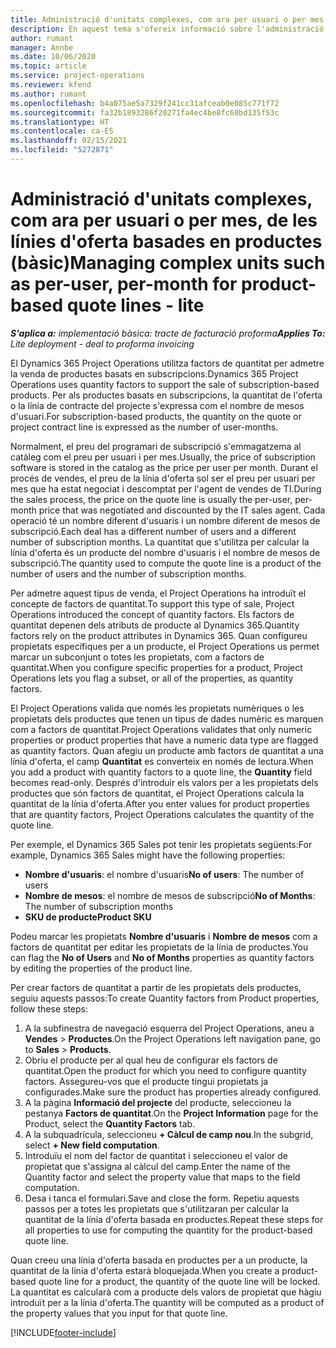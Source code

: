 ```yaml
---
title: Administració d'unitats complexes, com ara per usuari o per mes, de les línies d'oferta basades en productes (bàsic)
description: En aquest tema s'ofereix informació sobre l'administració d'unitats complexes per a línies d'oferta basades en projectes.
author: rumant
manager: Annbe
ms.date: 10/06/2020
ms.topic: article
ms.service: project-operations
ms.reviewer: kfend
ms.author: rumant
ms.openlocfilehash: b4a075ae5a7329f241cc31afceab0e085c771f72
ms.sourcegitcommit: fa32b1893286f20271fa4ec4be8fc68bd135f53c
ms.translationtype: HT
ms.contentlocale: ca-ES
ms.lasthandoff: 02/15/2021
ms.locfileid: "5272871"
---
```

# <a name="managing-complex-units-such-as-per-user-per-month-for-product-based-quote-lines---lite"></a><span data-ttu-id="eb673-103">Administració d'unitats complexes, com ara per usuari o per mes, de les línies d'oferta basades en productes (bàsic)</span><span class="sxs-lookup"><span data-stu-id="eb673-103">Managing complex units such as per-user, per-month for product-based quote lines - lite</span></span>

<span data-ttu-id="eb673-104">_**S'aplica a:** implementació bàsica: tracte de facturació proforma_</span><span class="sxs-lookup"><span data-stu-id="eb673-104">_**Applies To:** Lite deployment - deal to proforma invoicing_</span></span>

<span data-ttu-id="eb673-105">El Dynamics 365 Project Operations utilitza factors de quantitat per admetre la venda de productes basats en subscripcions.</span><span class="sxs-lookup"><span data-stu-id="eb673-105">Dynamics 365 Project Operations uses quantity factors to support the sale of subscription-based products.</span></span> <span data-ttu-id="eb673-106">Per als productes basats en subscripcions, la quantitat de l'oferta o la línia de contracte del projecte s'expressa com el nombre de mesos d'usuari.</span><span class="sxs-lookup"><span data-stu-id="eb673-106">For subscription-based products, the quantity on the quote or project contract line is expressed as the number of user-months.</span></span>

<span data-ttu-id="eb673-107">Normalment, el preu del programari de subscripció s'emmagatzema al catàleg com el preu per usuari i per mes.</span><span class="sxs-lookup"><span data-stu-id="eb673-107">Usually, the price of subscription software is stored in the catalog as the price per user per month.</span></span> <span data-ttu-id="eb673-108">Durant el procés de vendes, el preu de la línia d'oferta sol ser el preu per usuari per mes que ha estat negociat i descomptat per l'agent de vendes de TI.</span><span class="sxs-lookup"><span data-stu-id="eb673-108">During the sales process, the price on the quote line is usually the per-user, per-month price that was negotiated and discounted by the IT sales agent.</span></span> <span data-ttu-id="eb673-109">Cada operació té un nombre diferent d'usuaris i un nombre diferent de mesos de subscripció.</span><span class="sxs-lookup"><span data-stu-id="eb673-109">Each deal has a different number of users and a different number of subscription months.</span></span> <span data-ttu-id="eb673-110">La quantitat que s'utilitza per calcular la línia d'oferta és un producte del nombre d'usuaris i el nombre de mesos de subscripció.</span><span class="sxs-lookup"><span data-stu-id="eb673-110">The quantity used to compute the quote line is a product of the number of users and the number of subscription months.</span></span>

<span data-ttu-id="eb673-111">Per admetre aquest tipus de venda, el Project Operations ha introduït el concepte de factors de quantitat.</span><span class="sxs-lookup"><span data-stu-id="eb673-111">To support this type of sale, Project Operations introduced the concept of quantity factors.</span></span> <span data-ttu-id="eb673-112">Els factors de quantitat depenen dels atributs de producte al Dynamics 365.</span><span class="sxs-lookup"><span data-stu-id="eb673-112">Quantity factors rely on the product attributes in Dynamics 365.</span></span> <span data-ttu-id="eb673-113">Quan configureu propietats específiques per a un producte, el Project Operations us permet marcar un subconjunt o totes les propietats, com a factors de quantitat.</span><span class="sxs-lookup"><span data-stu-id="eb673-113">When you configure specific properties for a product, Project Operations lets you flag a subset, or all of the properties, as quantity factors.</span></span>

<span data-ttu-id="eb673-114">El Project Operations valida que només les propietats numèriques o les propietats dels productes que tenen un tipus de dades numèric es marquen com a factors de quantitat.</span><span class="sxs-lookup"><span data-stu-id="eb673-114">Project Operations validates that only numeric properties or product properties that have a numeric data type are flagged as quantity factors.</span></span> <span data-ttu-id="eb673-115">Quan afegiu un producte amb factors de quantitat a una línia d'oferta, el camp **Quantitat** es converteix en només de lectura.</span><span class="sxs-lookup"><span data-stu-id="eb673-115">When you add a product with quantity factors to a quote line, the **Quantity** field becomes read-only.</span></span> <span data-ttu-id="eb673-116">Després d'introduir els valors per a les propietats dels productes que són factors de quantitat, el Project Operations calcula la quantitat de la línia d'oferta.</span><span class="sxs-lookup"><span data-stu-id="eb673-116">After you enter values for product properties that are quantity factors, Project Operations calculates the quantity of the quote line.</span></span>

<span data-ttu-id="eb673-117">Per exemple, el Dynamics 365 Sales pot tenir les propietats següents:</span><span class="sxs-lookup"><span data-stu-id="eb673-117">For example, Dynamics 365 Sales might have the following properties:</span></span>

- <span data-ttu-id="eb673-118">**Nombre d'usuaris**: el nombre d'usuaris</span><span class="sxs-lookup"><span data-stu-id="eb673-118">**No of users**: The number of users</span></span>
- <span data-ttu-id="eb673-119">**Nombre de mesos**: el nombre de mesos de subscripció</span><span class="sxs-lookup"><span data-stu-id="eb673-119">**No of Months**: The number of subscription months</span></span>
- <span data-ttu-id="eb673-120">**SKU de producte**</span><span class="sxs-lookup"><span data-stu-id="eb673-120">**Product SKU**</span></span>

<span data-ttu-id="eb673-121">Podeu marcar les propietats **Nombre d'usuaris** i **Nombre de mesos** com a factors de quantitat per editar les propietats de la línia de productes.</span><span class="sxs-lookup"><span data-stu-id="eb673-121">You can flag the **No of Users** and **No of Months** properties as quantity factors by editing the properties of the product line.</span></span>

<span data-ttu-id="eb673-122">Per crear factors de quantitat a partir de les propietats dels productes, seguiu aquests passos:</span><span class="sxs-lookup"><span data-stu-id="eb673-122">To create Quantity factors from Product properties, follow these steps:</span></span>

1. <span data-ttu-id="eb673-123">A la subfinestra de navegació esquerra del Project Operations, aneu a **Vendes** > **Productes**.</span><span class="sxs-lookup"><span data-stu-id="eb673-123">On the Project Operations left navigation pane, go to **Sales** > **Products**.</span></span>
2. <span data-ttu-id="eb673-124">Obriu el producte per al qual heu de configurar els factors de quantitat.</span><span class="sxs-lookup"><span data-stu-id="eb673-124">Open the product for which you need to configure quantity factors.</span></span> <span data-ttu-id="eb673-125">Assegureu-vos que el producte tingui propietats ja configurades.</span><span class="sxs-lookup"><span data-stu-id="eb673-125">Make sure the product has properties already configured.</span></span>
3. <span data-ttu-id="eb673-126">A la pàgina **Informació del projecte** del producte, seleccioneu la pestanya **Factors de quantitat**.</span><span class="sxs-lookup"><span data-stu-id="eb673-126">On the **Project Information** page for the Product, select the **Quantity Factors** tab.</span></span>
4. <span data-ttu-id="eb673-127">A la subquadrícula, seleccioneu **+ Càlcul de camp nou**.</span><span class="sxs-lookup"><span data-stu-id="eb673-127">In the subgrid, select **+ New field computation**.</span></span>
5. <span data-ttu-id="eb673-128">Introduïu el nom del factor de quantitat i seleccioneu el valor de propietat que s'assigna al càlcul del camp.</span><span class="sxs-lookup"><span data-stu-id="eb673-128">Enter the name of the Quantity factor and select the property value that maps to the field computation.</span></span>
6. <span data-ttu-id="eb673-129">Desa i tanca el formulari.</span><span class="sxs-lookup"><span data-stu-id="eb673-129">Save and close the form.</span></span> <span data-ttu-id="eb673-130">Repetiu aquests passos per a totes les propietats que s'utilitzaran per calcular la quantitat de la línia d'oferta basada en productes.</span><span class="sxs-lookup"><span data-stu-id="eb673-130">Repeat these steps for all properties to use for computing the quantity for the product-based quote line.</span></span>

<span data-ttu-id="eb673-131">Quan creeu una línia d'oferta basada en productes per a un producte, la quantitat de la línia d'oferta estarà bloquejada.</span><span class="sxs-lookup"><span data-stu-id="eb673-131">When you create a product-based quote line for a product, the quantity of the quote line will be locked.</span></span> <span data-ttu-id="eb673-132">La quantitat es calcularà com a producte dels valors de propietat que hàgiu introduït per a la línia d'oferta.</span><span class="sxs-lookup"><span data-stu-id="eb673-132">The quantity will be computed as a product of the property values that you input for that quote line.</span></span>


[!INCLUDE[footer-include](../../includes/footer-banner.md)]